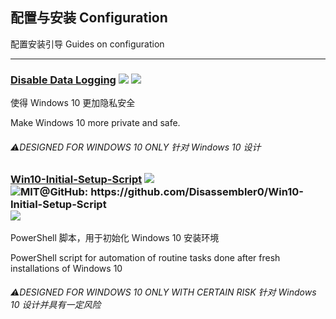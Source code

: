 ## 配置与安装   Configuration

配置安装引导   Guides on configuration

---

### [Disable Data Logging](https://www.reddit.com/r/Windows10/comments/3f38ed/guide_how_to_disable_data_logging_in_w10) ![](/assets/图片2.png) ![](/assets/united-states.png)

使得 Windows 10 更加隐私安全

Make Windows 10 more private and safe.

###### ⚠DESIGNED FOR WINDOWS 10 ONLY   针对 Windows 10 设计

### [Win10-Initial-Setup-Script](https://www.dasm.cz/clanek/jak-z-windows-10-udelat-desktopovy-system) ![](/assets/图片2.png) ![](/assets/open-source-icon.png "MIT@GitHub: https://github.com/Disassembler0/Win10-Initial-Setup-Script") ![](/assets/united-states.png)

PowerShell 脚本，用于初始化 Windows 10 安装环境

 PowerShell script for automation of routine tasks done after fresh installations of Windows 10

###### ⚠DESIGNED FOR WINDOWS 10 ONLY WITH CERTAIN RISK   针对 Windows 10 设计并具有一定风险



